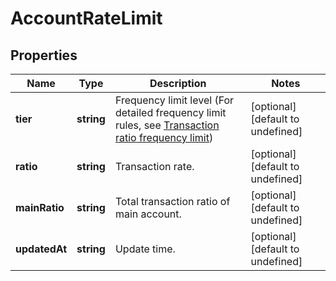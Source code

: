 # AccountRateLimit

## Properties

Name | Type | Description | Notes
------------ | ------------- | ------------- | -------------
**tier** | **string** | Frequency limit level (For detailed frequency limit rules, see [Transaction ratio frequency limit](#rate-limit-based-on-fill-ratio)) | [optional] [default to undefined]
**ratio** | **string** | Transaction rate. | [optional] [default to undefined]
**mainRatio** | **string** | Total transaction ratio of main account. | [optional] [default to undefined]
**updatedAt** | **string** | Update time. | [optional] [default to undefined]

